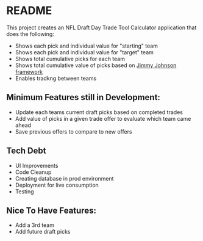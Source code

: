 # README

This project creates an NFL Draft Day Trade Tool Calculator application that does the following:
- Shows each pick and individual value for "starting" team
- Shows each pick and individual value for "target" team
- Shows total cumulative picks for each team
- Shows total cumulative value of picks based on [Jimmy Johnson framework](https://www.nytimes.com/athletic/5426403/2024/04/25/nfl-draft-trade-value-chart-jimmy-johnson-explained/)
- Enables tradkng between teams


## Minimum Features still in Development:
- Update each teams current draft picks based on completed trades
- Add value of picks in a given trade offer to evaluate which team came ahead
- Save previous offers to compare to new offers

## Tech Debt
- UI Improvements
- Code Cleanup
- Creating database in prod environment
- Deployment for live consumption
- Testing

## Nice To Have Features:
- Add a 3rd team
- Add future draft picks 
